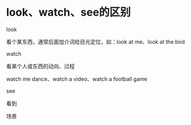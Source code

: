 # look、watch、see的区别

look

看个某东西，通常后面加介词给目光定位，如：look at me、look at the bird

watch

看某个人或东西的动向、过程

watch me dance、watch a video、watch a football game

see

看到



场景

